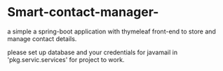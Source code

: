 # Smart-contact-manager-
a simple a spring-boot application with thymeleaf front-end to store and manage contact details.  

please set up database and your credentials for javamail in 'pkg.servic.services' for project to work.
